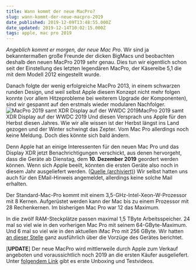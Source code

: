 ```yaml
---
title: Wann kommt der neue MacPro?
slug: wann-kommt-der-neue-macpro-2019
date_published: 2019-12-09T13:48:55.000Z
date_updated: 2019-12-14T10:02:15.000Z
tags: apple, mac pro 2019
---
```


*Angeblich kommt er morgen, der neue Mac Pro*. Wir sind ja bekanntermaßen große Freunde der dicken BigMacs und beobachten deshalb den neuen MacPro 2019 sehr genau. Dies tun wir eigentlich schon seit der Einstellung des letzten legendären MacPro, der Käsereibe 5,1 die mit dem Modell 2012 eingestellt wurde.

Danach folgte der wenig erfolgreiche MacPro 2013, in einem schwarzen runden Design, und weil selbst Apple diesem Konzept nicht mehr folgen konnte (vor allem Hitzeprobleme bei weiterem Upgrade der Komponenten), sind wir gespannt auf den erstmals wieder modularen Nachfolger.
![MacPro 2019 samt XDR Display auf der WWDC 2019](__GHOST_URL__/content/images/2019/12/mac-pro-display-100798260-large.jpg)MacPro 2019 samt XDR Display auf der WWDC 2019
Und diesen Versprach uns Apple für den Herbst diesen Jahres. Wie wir alle wissen ist der Herbst längst ins Land gezogen und der Winter schwingt das Zepter. Vom Mac Pro allerdings noch keine Meldung. Doch dies könnte sich bald ändern.

Denn Apple hat an einige Interessenten für den neuen Mac Pro und das Display XDR jetzt Benachrichtigungen verschickt, aus denen hervorgeht, dass die Geräte ab Dienstag, dem **10. Dezember 2019** geordert werden können. Wenn sich Apple beeilt, könnten die ersten Geräte also noch in diesem Jahr ausgeliefert werden. ([Quelle (archiviert)](http://web.archive.org/web/20210923031108/https://www.maclife.de/news/mac-pro-pro-display-xdr-kommen-am-10-dezember-2019-100115526.html))
Wir selbst hatten uns auch für den EMail-Hinweis angemeldet, allerdings keine solche Mail erhalten. 

Der Standard-Mac-Pro kommt mit einem 3,5-GHz-Intel-Xeon-W-Prozessor mit 8 Kernen. Aufgerüstet werden kann der Mac bis zu einem Prozessor mit 28 Rechenkernen. Im bisherigen Mac Pro war 12 das Maximum.

In die zwölf RAM-Steckplätze passen maximal 1,5 TByte Arbeitsspeicher. 24 mal so viel wie in den vorherigen Mac Pro mit seinem 64-GByte-Maximum. Und 6 mal so viel wie in den aktuellen iMac Pro mit 256 GByte. 
Wir hatten [an dieser Stelle](__GHOST_URL__/macpro7-1-die-neue-kasereibe/) ganz ausführlich über die Vorzüge des Gerätes berichtet.

[**UPDATE**] Der neue MacPro wird mittlerweile durch Apple zum Verkauf angeboten und voraussichtlich noch 2019 an die ersten Käufer ausgeliefert. Unter [folgendem Link](__GHOST_URL__/erste-videos-zum-macpro-2019/) gibt es erste Unboxing und Testvideos.
